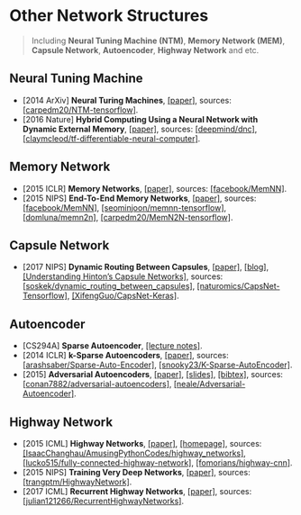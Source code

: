 # Other Network Structures

> Including **Neural Tuning Machine (NTM)**, **Memory Network (MEM)**, **Capsule Network**, **Autoencoder**, **Highway Network** and etc.

## Neural Tuning Machine
- [2014 ArXiv] **Neural Turing Machines**, [[paper]](https://arxiv.org/abs/1410.5401.pdf), sources: [[carpedm20/NTM-tensorflow]](https://github.com/carpedm20/NTM-tensorflow).
- [2016 Nature] **Hybrid Computing Using a Neural Network with Dynamic External Memory**, [[paper]](https://pdfs.semanticscholar.org/7635/78fa9003f6c0f735bc3250fc2116f6100463.pdf), sources: [[deepmind/dnc]](https://github.com/deepmind/dnc), [[claymcleod/tf-differentiable-neural-computer]](https://github.com/claymcleod/tf-differentiable-neural-computer).

## Memory Network
- [2015 ICLR] **Memory Networks**, [[paper]](https://arxiv.org/pdf/1410.3916.pdf), sources: [[facebook/MemNN]](https://github.com/facebook/MemNN).
- [2015 NIPS] **End-To-End Memory Networks**, [[paper]](https://arxiv.org/pdf/1503.08895.pdf), sources: [[facebook/MemNN]](https://github.com/facebook/MemNN), [[seominjoon/memnn-tensorflow]](https://github.com/seominjoon/memnn-tensorflow), [[domluna/memn2n]](https://github.com/domluna/memn2n), [[carpedm20/MemN2N-tensorflow]](https://github.com/carpedm20/MemN2N-tensorflow).

## Capsule Network
- [2017 NIPS] **Dynamic Routing Between Capsules**, [[paper]](https://arxiv.org/abs/1710.09829), [[blog]](https://jhui.github.io/2017/11/03/Dynamic-Routing-Between-Capsules/), [[Understanding Hinton’s Capsule Networks]](https://medium.com/ai³-theory-practice-business/understanding-hintons-capsule-networks-part-i-intuition-b4b559d1159b), sources: [[soskek/dynamic_routing_between_capsules]](https://github.com/soskek/dynamic_routing_between_capsules), [[naturomics/CapsNet-Tensorflow]](https://github.com/naturomics/CapsNet-Tensorflow), [[XifengGuo/CapsNet-Keras]](https://github.com/XifengGuo/CapsNet-Keras).

## Autoencoder
- [CS294A] **Sparse Autoencoder**, [[lecture notes]](/Papers/General/Autoencoder/Sparse%20Autoencoder.pdf).
- [2014 ICLR] **k-Sparse Autoencoders**, [[paper]](https://arxiv.org/pdf/1312.5663.pdf), sources: [[arashsaber/Sparse-Auto-Encoder]](https://github.com/arashsaber/Sparse-Auto-Encoder), [[snooky23/K-Sparse-AutoEncoder]](https://github.com/snooky23/K-Sparse-AutoEncoder).
- [2015] **Adversarial Autoencoders**, [[paper]](https://arxiv.org/pdf/1511.05644.pdf), [[slides]](https://duvenaud.github.io/learn-discrete/slides/AdversarialAutoencoders.pdf), [[bibtex]](/Bibtex/Adversarial%20Autoencoders.bib), sources: [[conan7882/adversarial-autoencoders]](https://github.com/conan7882/adversarial-autoencoders), [[neale/Adversarial-Autoencoder]](https://github.com/neale/Adversarial-Autoencoder).

## Highway Network
- [2015 ICML] **Highway Networks**, [[paper]](https://arxiv.org/abs/1505.00387), [[homepage]](http://people.idsia.ch/~rupesh/very_deep_learning/), sources: [[IsaacChanghau/AmusingPythonCodes/highway_networks]](https://github.com/IsaacChanghau/AmusingPythonCodes/tree/master/highway_networks), [[lucko515/fully-connected-highway-network]](https://github.com/lucko515/fully-connected-highway-network), [[fomorians/highway-cnn]](https://github.com/fomorians/highway-cnn).
- [2015 NIPS] **Training Very Deep Networks**, [[paper]](https://arxiv.org/abs/1507.06228), sources: [[trangptm/HighwayNetwork]](https://github.com/trangptm/HighwayNetwork).
- [2017 ICML] **Recurrent Highway Networks**, [[paper]](https://arxiv.org/abs/1607.03474), sources: [[julian121266/RecurrentHighwayNetworks]](https://github.com/julian121266/RecurrentHighwayNetworks).
